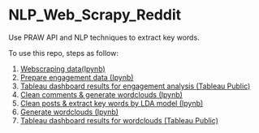 # NLP_Web_Scrapy_Reddit
Use PRAW API and NLP techniques to extract key words.

To use this repo, steps as follow:
1. [Webscraping data(Ipynb)](https://github.com/AddyZhang/NLP_Web_Scrapy_Reddit/blob/master/Reddit_Web_Scraper.ipynb)
2. [Prepare engagement data (Ipynb)](https://github.com/AddyZhang/NLP_Web_Scrapy_Reddit/blob/master/Group_Posts_Preprocessing.ipynb)
3. [Tableau dashboard results for engagement analysis (Tableau Public)](https://public.tableau.com/profile/yuanhui.zhang#!/vizhome/Dashboard_1_15818990088340/Dashboard1)
4. [Clean comments & generate wordclouds (Ipynb)](https://github.com/AddyZhang/NLP_Web_Scrapy_Reddit/blob/master/Data_Cleaning%20%26%20Word%20Cloud.ipynb)
5. [Clean posts & extract key words by LDA model (Ipynb)](https://github.com/AddyZhang/NLP_Web_Scrapy_Reddit/blob/master/Post%20Key%20Words.ipynb)
6. [Generate wordclouds (Ipynb)](https://github.com/AddyZhang/NLP_Web_Scrapy_Reddit/blob/master/Post_Key_Words_WordCloud.ipynb)
7. [Tableau dashboard results for wordclouds (Tableau Public)](https://github.com/AddyZhang/NLP_Web_Scrapy_Reddit/blob/master/Post_Key_Words_WordCloud.ipynb)
